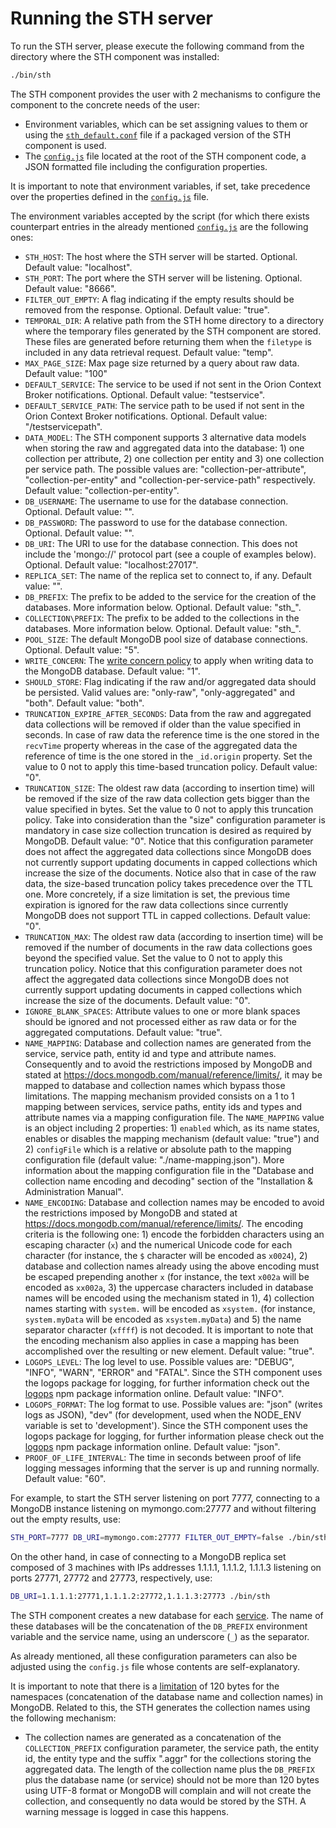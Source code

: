 # Running the STH server

To run the STH server, please execute the following command from the directory where the STH component was installed:
```bash
./bin/sth
```

The STH component provides the user with 2 mechanisms to configure the component to the concrete needs of the user:

- Environment variables, which can be set assigning values to them or using the [`sth_default.conf`](https://github.com/telefonicaid/fiware-sth-comet/blob/master/rpm/EXAMPLES/sth_default.conf) file if a packaged version of the STH component is used.
- The [`config.js`](https://github.com/telefonicaid/fiware-sth-comet/blob/master/config.js) file located at the root of the STH component code, a JSON formatted file including the configuration properties.

It is important to note that environment variables, if set, take precedence over the properties defined in the [`config.js`](https://github.com/telefonicaid/fiware-sth-comet/blob/master/config.js) file.

The environment variables accepted by the script (for which there exists counterpart entries in the already mentioned [`config.js`](https://github.com/telefonicaid/fiware-sth-comet/blob/master/config.js) are the following ones:

- `STH_HOST`: The host where the STH server will be started. Optional. Default value: "localhost".
- `STH_PORT`: The port where the STH server will be listening. Optional. Default value: "8666".
- `FILTER_OUT_EMPTY`: A flag indicating if the empty results should be removed from the response. Optional. Default value: "true".
- `TEMPORAL_DIR`: A relative path from the STH home directory to a directory where the temporary files generated by the STH component are stored. These files are generated before returning them when the `filetype` is included in any data retrieval request.
Default value: "temp".
- `MAX_PAGE_SIZE`: Max page size returned by a query about raw data. Default value: "100"
- `DEFAULT_SERVICE`: The service to be used if not sent in the Orion Context Broker notifications. Optional. Default value: "testservice".
- `DEFAULT_SERVICE_PATH`: The service path to be used if not sent in the Orion Context Broker notifications. Optional. Default value: "/testservicepath".
- `DATA_MODEL`: The STH component supports 3 alternative data models when storing the raw and aggregated data into the database: 1) one collection per attribute, 2) one collection per entity and 3) one collection per service path. The possible values are: "collection-per-attribute", "collection-per-entity" and "collection-per-service-path" respectively. Default value: "collection-per-entity".
- `DB_USERNAME`: The username to use for the database connection. Optional. Default value: "".
- `DB_PASSWORD`: The password to use for the database connection. Optional. Default value: "".
- `DB_URI`: The URI to use for the database connection. This does not include the 'mongo://' protocol part (see a couple of examples below). Optional. Default value: "localhost:27017".
- `REPLICA_SET`: The name of the replica set to connect to, if any. Default value: "".
- `DB_PREFIX`: The prefix to be added to the service for the creation of the databases. More information below. Optional. Default value: "sth_".
- `COLLECTION\PREFIX`: The prefix to be added to the collections in the databases. More information below. Optional. Default value: "sth_".
- `POOL_SIZE`: The default MongoDB pool size of database connections. Optional. Default value: "5".
- `WRITE_CONCERN`: The [write concern policy](http://docs.mongodb.org/manual/core/write-concern/) to apply when writing data to the MongoDB database. Default value: "1".
- `SHOULD_STORE`: Flag indicating if the raw and/or aggregated data should be persisted. Valid values are: "only-raw", "only-aggregated" and "both". Default value: "both".
- `TRUNCATION_EXPIRE_AFTER_SECONDS`: Data from the raw and aggregated data collections will be removed if older than the value specified in seconds. In case of raw data the reference time is the one stored in the `recvTime` property whereas in the case of the aggregated data the reference of time is the one stored in the `_id.origin` property. Set the value to 0 not to apply this time-based truncation policy. Default value: "0".
- `TRUNCATION_SIZE`: The oldest raw data (according to insertion time) will be removed if the size of the raw data collection gets bigger than the value specified in bytes. Set the value to 0 not to apply this truncation policy. Take into consideration than the "size" configuration parameter is mandatory in case size collection truncation is desired as required by MongoDB. Default value: "0". Notice that this configuration parameter does not affect the aggregated data collections since MongoDB does not currently support updating documents in capped collections which increase the size of the documents. Notice also that in case of the raw data, the size-based truncation policy takes precedence over the TTL one. More concretely, if a size limitation is set, the previous time expiration is ignored for the raw data collections since currently MongoDB does not support TTL in capped collections. Default value: "0".
- `TRUNCATION_MAX`: The oldest raw data (according to insertion time) will be removed if the number of documents in the raw data collections goes beyond the specified value. Set the value to 0 not to apply this truncation policy. Notice that this configuration parameter does not affect the aggregated data collections since MongoDB does not currently support updating documents in capped collections which increase the size of the documents. Default value: "0".
- `IGNORE_BLANK_SPACES`: Attribute values to one or more blank spaces should be ignored and not processed either as raw data or for the aggregated computations. Default value: "true".
- `NAME_MAPPING`: Database and collection names are generated from the service, service path, entity id and type and attribute names. Consequently and to avoid the restrictions imposed by MongoDB and stated at https://docs.mongodb.com/manual/reference/limits/, it may be mapped to database and collection names which bypass those limitations. The mapping mechanism provided consists on a 1 to 1 mapping between services, service paths, entity ids and types and attribute names via a mapping configuration file. The `NAME_MAPPING` value is an object including 2 properties: 1) `enabled` which, as its name states, enables or disables the mapping mechanism (default value: "true") and 2) `configFile` which is a relative or absolute path to the mapping configuration file (default value: "./name-mapping.json"). More information about the mapping configuration file in the "Database and collection name encoding and decoding" section of the "Installation & Administration Manual".
- `NAME_ENCODING`: Database and collection names may be encoded to avoid the restrictions imposed by MongoDB and stated at https://docs.mongodb.com/manual/reference/limits/. The encoding criteria is the following one: 1) encode the forbidden characters using an escaping character (`x`) and the numerical Unicode code for each character (for instance, the `$` character will be encoded as `x0024`), 2) database and collection names already using the above encoding must be escaped prepending another `x` (for instance, the text `x002a` will be encoded as `xx002a`, 3) the uppercase characters included in database names will be encoded using the mechanism stated in 1), 4) collection names starting with `system.` will be encoded as `xsystem.` (for instance, `system.myData` will be encoded as `xsystem.myData`) and 5) the name separator character (`xffff`) is not decoded. It is important to note that the encoding mechanism also applies in case a mapping has been accomplished over the resulting or new element. Default value: "true".
- `LOGOPS_LEVEL`: The log level to use. Possible values are: "DEBUG", "INFO", "WARN", "ERROR" and "FATAL". Since the STH component uses the logops package for logging, for further information check out the [logops](https://www.npmjs.com/package/logops) npm package information online. Default value: "INFO".
- `LOGOPS_FORMAT`: The log format to use. Possible values are: "json" (writes logs as JSON), "dev" (for development, used when the NODE_ENV variable is set to 'development'). Since the STH component uses the logops package for logging, for further information please check out the [logops](https://www.npmjs.com/package/logops) npm package information online. Default value: "json".
- `PROOF_OF_LIFE_INTERVAL`: The time in seconds between proof of life logging messages informing that the server is up and running normally. Default value: "60".

For example, to start the STH server listening on port 7777, connecting to a MongoDB instance listening on mymongo.com:27777 and without filtering out the empty results, use:
```bash
STH_PORT=7777 DB_URI=mymongo.com:27777 FILTER_OUT_EMPTY=false ./bin/sth
```

On the other hand, in case of connecting to a MongoDB replica set composed of 3 machines with IPs addresses 1.1.1.1, 1.1.1.2, 1.1.1.3 listening on ports 27771, 27772 and 27773, respectively, use:
```bash
DB_URI=1.1.1.1:27771,1.1.1.2:27772,1.1.1.3:27773 ./bin/sth
```

The STH component creates a new database for each [service](http://fiware-orion.readthedocs.io/en/latest/user/multitenancy/index.html). The name of these databases will be the concatenation of the `DB_PREFIX` environment variable and the service name, using an underscore (`_`) as the separator.

As already mentioned, all these configuration parameters can also be adjusted using the `config.js` file whose contents are self-explanatory.

It is important to note that there is a [limitation](http://docs.mongodb.org/manual/reference/limits/#namespaces) of 120 bytes for the namespaces (concatenation of the database name and collection names) in MongoDB. Related to this, the STH generates the collection names using the following mechanism:

- The collection names are generated as a concatenation of the `COLLECTION_PREFIX` configuration parameter, the service path, the entity id, the entity type and the suffix ".aggr" for the collections storing the aggregated data. The length of the collection name plus the `DB_PREFIX` plus the database name (or service) should not be more than 120 bytes using UTF-8 format or MongoDB will complain and will not create the collection, and consequently no data would be stored by the STH. A warning message is logged in case this happens.
